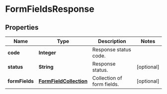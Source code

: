 
# FormFieldsResponse

## Properties
Name | Type | Description | Notes
------------ | ------------- | ------------- | -------------
**code** | **Integer** | Response status code. | 
**status** | **String** | Response status. |  [optional]
**formFields** | [**FormFieldCollection**](FormFieldCollection.md) | Collection of form fields. |  [optional]



